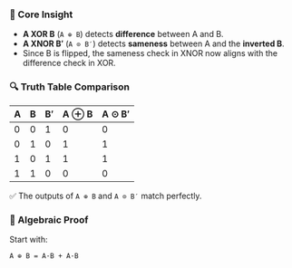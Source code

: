 ### 🧠 Core Insight

- **A XOR B** (`A ⊕ B`) detects **difference** between A and B.
- **A XNOR B′** (`A ⊙ B′`) detects **sameness** between A and the **inverted B**.
- Since B is flipped, the sameness check in XNOR now aligns with the difference check in XOR.

### 🔍 Truth Table Comparison

| A | B | B′ | A ⊕ B | A ⊙ B′ |
|---|---|----|--------|---------|
| 0 | 0 |  1 |   0    |   0     |
| 0 | 1 |  0 |   1    |   1     |
| 1 | 0 |  1 |   1    |   1     |
| 1 | 1 |  0 |   0    |   0     |

✅ The outputs of `A ⊕ B` and `A ⊙ B′` match perfectly.

### 🔧 Algebraic Proof

Start with:

```markdown
A ⊕ B = A·B̅ + A̅·B
